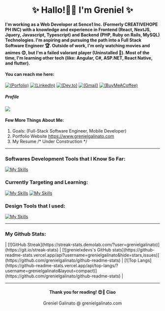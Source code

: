 <h1 align="center">✨ Hallo!👋🙋 I'm Greniel ✨</h1>

<h4 align="left">I'm working as a Web Developer at Sence1 Inc. (Formerly CREATIVEHOPE PH INC) with a knowledge and experience in Frontend (React, NextJS, Jquery, Javascript, Typescript) and Backend (PHP, Ruby on Rails, MySQL) Technologies. I'm aspiring and pursuing the path into a Full Stack Software Engineer 🏆. Outside of work, I'm only watching movies and animes 😊, but I'm a failed valorant player (Uninstalled 🥲). Most of the time, I'm learning other tech (like: Angular, C#, ASP.NET, React Native, and flutter).</h4>

<h4 align="left">You can reach me here:</h4>

[![(Porfolio)](https://img.shields.io/badge/website-07C160?style=for-the-badge&logo=About.me&logoColor=white)](https://www.grenielgalinato.com)
[![(LinkedIn)](https://img.shields.io/badge/LinkedIn-0077B5?style=for-the-badge&logo=linkedin&logoColor=white)](https://www.linkedin.com/in/grenielgalinato/)
[![(Dev.to)](https://img.shields.io/badge/dev.to-000000?style=for-the-badge&logo=devdotto&logoColor=white)]()
[![(Gmail)](https://img.shields.io/badge/Gmail-D14836?style=for-the-badge&logo=gmail&logoColor=white)]()
[![(BuyMeACoffee)](https://img.shields.io/badge/Buy_Me_A_Coffee-FFDD00?style=for-the-badge&logo=buy-me-a-coffee&logoColor=black)]()

<h5 align="left">Profile</h5>

![](https://komarev.com/ghpvc/?username=grenielxdevs&color=green)

<h4>Few More Things About Me:</h4>

1. Goals: (Full-Stack Software Engineer, Mobile Developer)
2. Portfolio Website https://www.grenielgalinato.com
3. My Resume /* Under Construction */
   
***

<h3 align="left">Softwares Development Tools that I Know So Far:</h3>

[![My Skills](https://skillicons.dev/icons?i=ts,js,html,css,react,redux,nextjs,angular,bootstrap,tailwind,flutter,androidstudio,java,ruby,rails,wordpress,php,postgres,mysql,python,django,mongodb,firebase,docker,vscode,idea,postman&perline=10)](https://skillicons.dev)

<h3 align="left">Currently Targeting and Learning:</h3>

[![My Skills](https://skillicons.dev/icons?i=ts,nestjs,cs,dotnet,azure,docker&perline=10)](https://skillicons.dev)
[![My Skills](https://skillicons.dev/icons?i=react,nextjs,angular,mysql,postgresql&perline=10)](https://skillicons.dev)

<h3 align="left">Design Tools that I used:</h3>

[![My Skills](https://skillicons.dev/icons?i=figma,ps,blender&perline=10)](https://skillicons.dev)

***

<h3 align="left">My Github Stats:</h3>
| [![GitHub Streak](https://streak-stats.demolab.com/?user=grenielgalinato)](https://git.io/streak-stats) 
| [![grenielxdevs's GitHub stats](https://github-readme-stats.vercel.app/api?username=grenielgalinato&hide=stars,issues)](https://github.com/grenielgalinato/github-readme-stats) 
| [![Top Langs](https://github-readme-stats.vercel.app/api/top-langs/?username=grenielgalinato&layout=compact)](https://github.com/grenielgalinato/github-readme-stats) |

***

<h4 align="center">Thank you for reading! 😍💓 Ciao </h4>
<p align="center">Greniel Galinato @ grenielgalinato.com</p>
